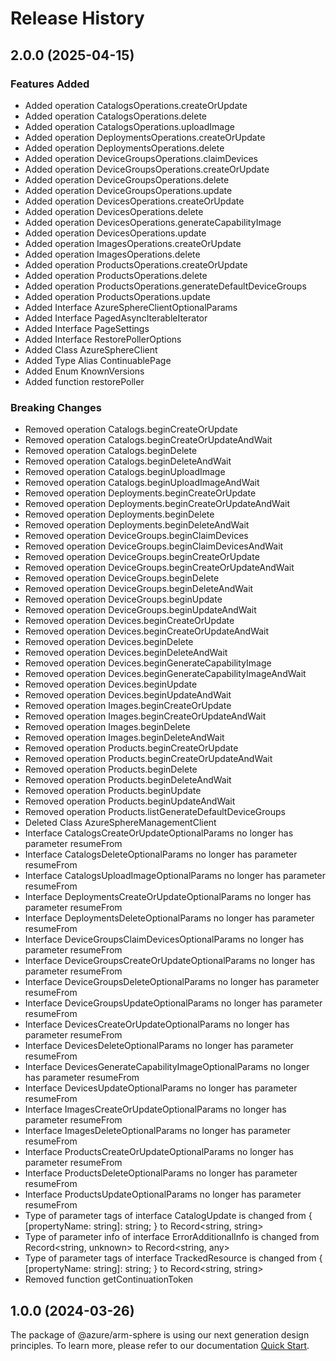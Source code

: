 # Release History
    
## 2.0.0 (2025-04-15)
    
### Features Added

  - Added operation CatalogsOperations.createOrUpdate
  - Added operation CatalogsOperations.delete
  - Added operation CatalogsOperations.uploadImage
  - Added operation DeploymentsOperations.createOrUpdate
  - Added operation DeploymentsOperations.delete
  - Added operation DeviceGroupsOperations.claimDevices
  - Added operation DeviceGroupsOperations.createOrUpdate
  - Added operation DeviceGroupsOperations.delete
  - Added operation DeviceGroupsOperations.update
  - Added operation DevicesOperations.createOrUpdate
  - Added operation DevicesOperations.delete
  - Added operation DevicesOperations.generateCapabilityImage
  - Added operation DevicesOperations.update
  - Added operation ImagesOperations.createOrUpdate
  - Added operation ImagesOperations.delete
  - Added operation ProductsOperations.createOrUpdate
  - Added operation ProductsOperations.delete
  - Added operation ProductsOperations.generateDefaultDeviceGroups
  - Added operation ProductsOperations.update
  - Added Interface AzureSphereClientOptionalParams
  - Added Interface PagedAsyncIterableIterator
  - Added Interface PageSettings
  - Added Interface RestorePollerOptions
  - Added Class AzureSphereClient
  - Added Type Alias ContinuablePage
  - Added Enum KnownVersions
  - Added function restorePoller

### Breaking Changes

  - Removed operation Catalogs.beginCreateOrUpdate
  - Removed operation Catalogs.beginCreateOrUpdateAndWait
  - Removed operation Catalogs.beginDelete
  - Removed operation Catalogs.beginDeleteAndWait
  - Removed operation Catalogs.beginUploadImage
  - Removed operation Catalogs.beginUploadImageAndWait
  - Removed operation Deployments.beginCreateOrUpdate
  - Removed operation Deployments.beginCreateOrUpdateAndWait
  - Removed operation Deployments.beginDelete
  - Removed operation Deployments.beginDeleteAndWait
  - Removed operation DeviceGroups.beginClaimDevices
  - Removed operation DeviceGroups.beginClaimDevicesAndWait
  - Removed operation DeviceGroups.beginCreateOrUpdate
  - Removed operation DeviceGroups.beginCreateOrUpdateAndWait
  - Removed operation DeviceGroups.beginDelete
  - Removed operation DeviceGroups.beginDeleteAndWait
  - Removed operation DeviceGroups.beginUpdate
  - Removed operation DeviceGroups.beginUpdateAndWait
  - Removed operation Devices.beginCreateOrUpdate
  - Removed operation Devices.beginCreateOrUpdateAndWait
  - Removed operation Devices.beginDelete
  - Removed operation Devices.beginDeleteAndWait
  - Removed operation Devices.beginGenerateCapabilityImage
  - Removed operation Devices.beginGenerateCapabilityImageAndWait
  - Removed operation Devices.beginUpdate
  - Removed operation Devices.beginUpdateAndWait
  - Removed operation Images.beginCreateOrUpdate
  - Removed operation Images.beginCreateOrUpdateAndWait
  - Removed operation Images.beginDelete
  - Removed operation Images.beginDeleteAndWait
  - Removed operation Products.beginCreateOrUpdate
  - Removed operation Products.beginCreateOrUpdateAndWait
  - Removed operation Products.beginDelete
  - Removed operation Products.beginDeleteAndWait
  - Removed operation Products.beginUpdate
  - Removed operation Products.beginUpdateAndWait
  - Removed operation Products.listGenerateDefaultDeviceGroups
  - Deleted Class AzureSphereManagementClient
  - Interface CatalogsCreateOrUpdateOptionalParams no longer has parameter resumeFrom
  - Interface CatalogsDeleteOptionalParams no longer has parameter resumeFrom
  - Interface CatalogsUploadImageOptionalParams no longer has parameter resumeFrom
  - Interface DeploymentsCreateOrUpdateOptionalParams no longer has parameter resumeFrom
  - Interface DeploymentsDeleteOptionalParams no longer has parameter resumeFrom
  - Interface DeviceGroupsClaimDevicesOptionalParams no longer has parameter resumeFrom
  - Interface DeviceGroupsCreateOrUpdateOptionalParams no longer has parameter resumeFrom
  - Interface DeviceGroupsDeleteOptionalParams no longer has parameter resumeFrom
  - Interface DeviceGroupsUpdateOptionalParams no longer has parameter resumeFrom
  - Interface DevicesCreateOrUpdateOptionalParams no longer has parameter resumeFrom
  - Interface DevicesDeleteOptionalParams no longer has parameter resumeFrom
  - Interface DevicesGenerateCapabilityImageOptionalParams no longer has parameter resumeFrom
  - Interface DevicesUpdateOptionalParams no longer has parameter resumeFrom
  - Interface ImagesCreateOrUpdateOptionalParams no longer has parameter resumeFrom
  - Interface ImagesDeleteOptionalParams no longer has parameter resumeFrom
  - Interface ProductsCreateOrUpdateOptionalParams no longer has parameter resumeFrom
  - Interface ProductsDeleteOptionalParams no longer has parameter resumeFrom
  - Interface ProductsUpdateOptionalParams no longer has parameter resumeFrom
  - Type of parameter tags of interface CatalogUpdate is changed from {
        [propertyName: string]: string;
    } to Record<string, string>
  - Type of parameter info of interface ErrorAdditionalInfo is changed from Record<string, unknown> to Record<string, any>
  - Type of parameter tags of interface TrackedResource is changed from {
        [propertyName: string]: string;
    } to Record<string, string>
  - Removed function getContinuationToken
    
    
## 1.0.0 (2024-03-26)

The package of @azure/arm-sphere is using our next generation design principles. To learn more, please refer to our documentation [Quick Start](https://aka.ms/azsdk/js/mgmt/quickstart ).
